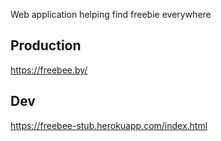 Web application helping find freebie everywhere

## Production
https://freebee.by/

## Dev
https://freebee-stub.herokuapp.com/index.html

